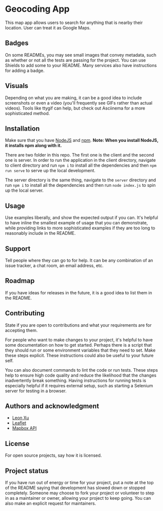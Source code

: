 # Geocoding App

This map app allows users to search for anything that is nearby their location. User can treat it as Google Maps.

## Badges
On some READMEs, you may see small images that convey metadata, such as whether or not all the tests are passing for the project. You can use Shields to add some to your README. Many services also have instructions for adding a badge.

## Visuals
Depending on what you are making, it can be a good idea to include screenshots or even a video (you'll frequently see GIFs rather than actual videos). Tools like ttygif can help, but check out Asciinema for a more sophisticated method.

## Installation
Make sure that you have [NodeJS](https://nodejs.org) and [npm](https://www.npmjs.com/). **Note: When you install NodeJS, it installs npm along with it.**

There are two folder in this repo. The first one is the client and the second one is server. 
In order to run the application in the client directory, navigate to client directory and run ```npm i``` to install all the dependencies and then ```npm run serve``` to serve up the local development.

The server directory is the same thing, navigate to the ```server``` directory and run ```npm i``` to install all the dependencies and then run ```node index.js``` to spin up the local server.


## Usage
Use examples liberally, and show the expected output if you can. It's helpful to have inline the smallest example of usage that you can demonstrate, while providing links to more sophisticated examples if they are too long to reasonably include in the README.

## Support
Tell people where they can go to for help. It can be any combination of an issue tracker, a chat room, an email address, etc.

## Roadmap
If you have ideas for releases in the future, it is a good idea to list them in the README.

## Contributing
State if you are open to contributions and what your requirements are for accepting them.

For people who want to make changes to your project, it's helpful to have some documentation on how to get started. Perhaps there is a script that they should run or some environment variables that they need to set. Make these steps explicit. These instructions could also be useful to your future self.

You can also document commands to lint the code or run tests. These steps help to ensure high code quality and reduce the likelihood that the changes inadvertently break something. Having instructions for running tests is especially helpful if it requires external setup, such as starting a Selenium server for testing in a browser.

## Authors and acknowledgment
- [Leon Xu](https://github.com/leonxu260)
- [Leaflet](https://leafletjs.com/)
- [Mapbox API](https://mapbox.com)

## License
For open source projects, say how it is licensed.

## Project status
If you have run out of energy or time for your project, put a note at the top of the README saying that development has slowed down or stopped completely. Someone may choose to fork your project or volunteer to step in as a maintainer or owner, allowing your project to keep going. You can also make an explicit request for maintainers.

